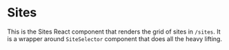 Sites
======

This is the Sites React component that renders the grid of sites in `/sites`. It is a wrapper around `SiteSelector` component that does all the heavy lifting.
